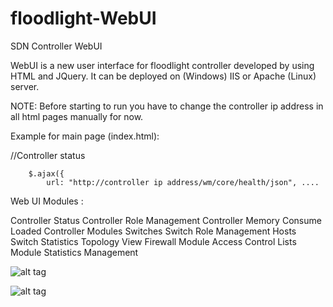 # floodlight-WebUI
SDN Controller  WebUI

WebUI is a new user interface for floodlight controller developed by using HTML and JQuery. It can be deployed on (Windows) IIS or Apache (Linux) server.  

NOTE: Before starting to run you have to change the controller ip address in all html pages manually for now. 

Example for main page (index.html):  

 //Controller status
 
        $.ajax({
            url: "http://controller ip address/wm/core/health/json", ....

Web UI Modules : 

Controller Status 
Controller Role Management
Controller Memory Consume
Loaded  Controller Modules
Switches 
Switch Role Management
Hosts
Switch Statistics 
Topology View
Firewall Module
Access Control Lists Module
Statistics Management

![alt tag](http://www.hagtechnology.com/images/portfolio/sdn/1.png)

![alt tag](http://www.hagtechnology.com/images/portfolio/sdn/2.png)
